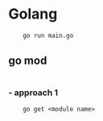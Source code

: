 # Golang

```bash
    go run main.go
```

## go mod
```go
```

### - approach 1
```
    go get <module name>
```
